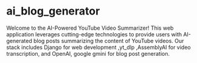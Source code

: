 # ai_blog_generator
Welcome to the AI-Powered YouTube Video Summarizer! This web application leverages cutting-edge technologies to provide users with AI-generated blog posts summarizing the content of YouTube videos. Our stack includes Django for web development ,yt_dlp ,AssemblyAI for video transcription, and OpenAI, google gmini for blog post generation.
